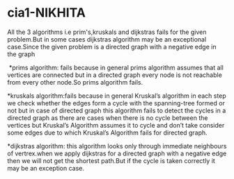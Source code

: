 # cia1-NIKHITA



All the 3 algorithms i.e prim's,kruskals and dijkstras fails for the given problem.But in some cases dijkstras algorithm may be an exceptional case.Since the given problem is a directed graph with a negative edge in the graph

 *prims algorithm: fails because in general prims algorithm assumes that all vertices are connected but in a directed graph every node is not reachable from every other node.So prims algorithm fails.

*kruskals algorithm:fails because in general Kruskal’s algorithm in each step we check whether the edges form a cycle with the spanning-tree formed or not but in case of directed graph this algorithm fails to detect the cycles in a directed graph as there are cases when there is no cycle between the vertices but Kruskal’s Algorithm assumes it to cycle and don’t take consider some edges due to which Kruskal’s Algorithm fails for directed graph.

*dijkstras algorithm: this algorithm looks only through immediate neighbours of vertrex.when we apply dijkstras for a directed graph with a negative edge then we will not get the shortest path.But if the cycle is taken correctly it may be an exception case.
